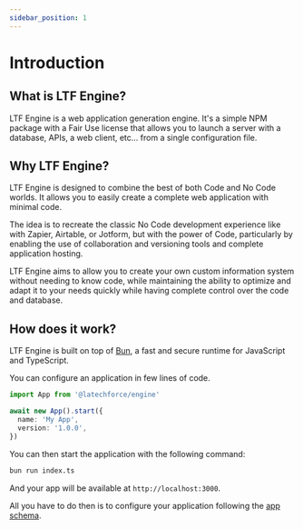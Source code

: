 ```yaml
---
sidebar_position: 1
---
```


# Introduction

## What is LTF Engine?

LTF Engine is a web application generation engine. It's a simple NPM package with a Fair Use license that allows you to launch a server with a database, APIs, a web client, etc... from a single configuration file.

## Why LTF Engine?

LTF Engine is designed to combine the best of both Code and No Code worlds. It allows you to easily create a complete web application with minimal code.

The idea is to recreate the classic No Code development experience like with Zapier, Airtable, or Jotform, but with the power of Code, particularly by enabling the use of collaboration and versioning tools and complete application hosting.

LTF Engine aims to allow you to create your own custom information system without needing to know code, while maintaining the ability to optimize and adapt it to your needs quickly while having complete control over the code and database.

## How does it work?

LTF Engine is built on top of [Bun](https://bun.sh/), a fast and secure runtime for JavaScript and TypeScript.

You can configure an application in few lines of code.

```ts file="index.ts"
import App from '@latechforce/engine'

await new App().start({
  name: 'My App',
  version: '1.0.0',
})
```

You can then start the application with the following command:

```bash
bun run index.ts
```

And your app will be available at `http://localhost:3000`.

All you have to do then is to configure your application following the [app schema](/schema-explorer). 

